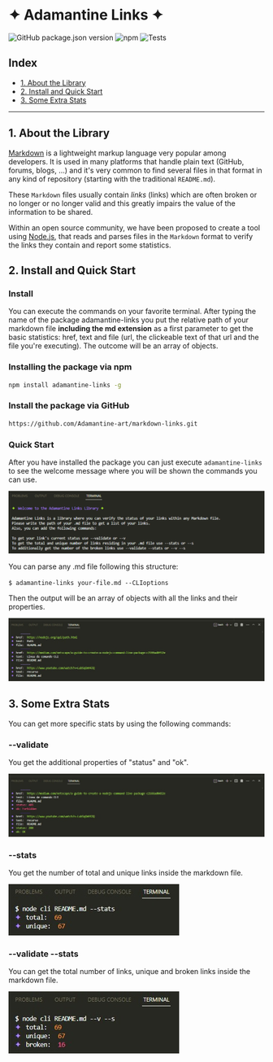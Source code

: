 # ✦ Adamantine Links ✦

![GitHub package.json version](https://img.shields.io/github/package-json/v/Adamantine-art/markdown-links?&color=C576F6&logo=GitHub)  ![npm](https://img.shields.io/npm/v/adamantine-art-markdown-links?&color=C576F6&label=npm) ![Tests](https://img.shields.io/badge/test-ok-green)

## Index

* [1. About the Library](#1-About-the-Library)
* [2. Install and Quick Start](#2-Install-and-Quick-Start)
* [3. Some Extra Stats](#3-Some-Extra-Stats)


***

## 1. About the Library

[Markdown](https://en.wikipedia.org/wiki/Markdown) is a lightweight markup language very popular among developers. It is used in many platforms that handle plain text (GitHub, forums, blogs, ...) and it's very common to find several files in that format in any kind of repository (starting with the traditional `README.md`).

These `Markdown` files usually contain _links_ (links) which are often broken or no longer or no longer valid and this greatly impairs the value of the information to be shared.

Within an open source community, we have been proposed to create a tool using [Node.js](https://nodejs.org/), that reads and parses files in the `Markdown` format to verify the links they contain and report some statistics.


## 2. Install and Quick Start

### Install

You can execute the commands on your favorite terminal. After typing the name of the package adamantine-links you put the relative path of your markdown file **including the md extension** as a first parameter to get the basic statistics: href, text and file (url, the clickeable text of that url and the file you're executing).
The outcome will be an array of objects.


### Installing the package via npm

```sh
npm install adamantine-links -g
```

### Install the package via GitHub

```sh
https://github.com/Adamantine-art/markdown-links.git
```

### Quick Start

After you have installed the package you can just execute `adamantine-links` to see the welcome message where you will be shown the commands you can use.

![adamantine-links](https://raw.githubusercontent.com/Adamantine-art/markdown-links/main/img/welcome.jpg)

You can parse any .md file following this structure:

`$ adamantine-links your-file.md --CLIoptions`

Then the output will be an array of objects with all the links and their properties.

![adamantine-links](https://raw.githubusercontent.com/Adamantine-art/markdown-links/main/img/href%20text%20file.jpg)


## 3. Some Extra Stats

You can get more specific stats by using the following commands: 

### --validate

You get the additional properties of "status" and "ok".

![adamantine-links](https://raw.githubusercontent.com/Adamantine-art/markdown-links/main/img/href%20text%20file%20status%20ok.jpg)

### --stats

You get the number of total and unique links inside the markdown file.

![adamantine-links](https://raw.githubusercontent.com/Adamantine-art/markdown-links/main/img/total%20unique.jpg)

### --validate --stats

You can get the total number of links, unique and broken links inside the markdown file.

![adamantine-links](https://raw.githubusercontent.com/Adamantine-art/markdown-links/main/img/total%20unique%20broken.jpg)
